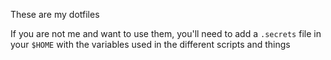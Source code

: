 These are my dotfiles

If you are not me and want to use them, you'll need to add a `.secrets` file in your `$HOME` with the variables used in the different scripts and things

